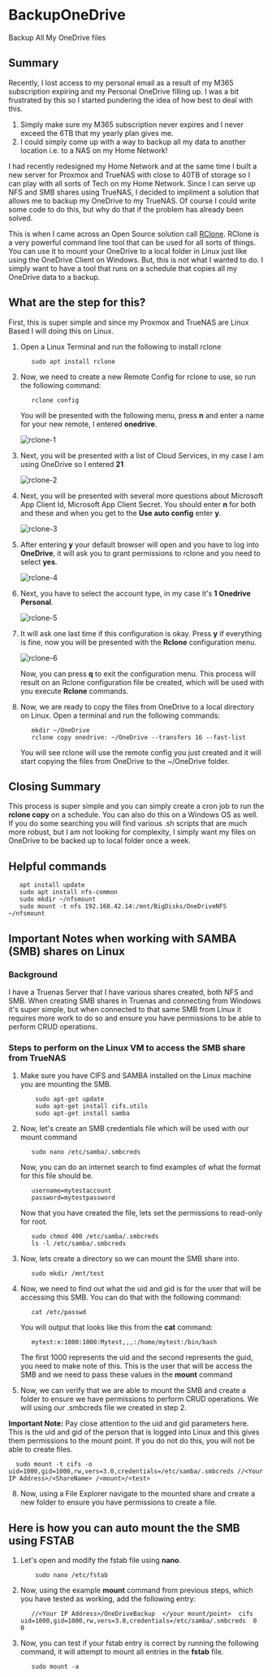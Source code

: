 # BackupOneDrive
Backup All My OneDrive files

## Summary
Recently, I lost access to my personal email as a result of my M365 subscription expiring and my Personal OneDrive filling up.  I was a bit frustrated by this so I started pundering the idea of how best to deal with this.  

   1. Simply make sure my M365 subscription never expires and I never exceed the 6TB that my yearly plan gives me.
   2. I could simply come up with a way to backup all my data to another location i.e. to a NAS on my Home Network!

I had recently redesigned my Home Network and at the same time I built a new server for Proxmox and TrueNAS with close to 40TB of storage so I can play with all sorts of Tech on my Home Network.  Since I can serve up NFS and SMB shares using TrueNAS, I decided to impliment a solution that allows me to backup my OneDrive to my TrueNAS.  Of course I could write some code to do this, but why do that if the problem has already been solved.  

This is when I came across an Open Source solution call [RClone](https://rclone.org/). RClone is a very powerful command line tool that can be used for all sorts of things.  You can use it to mount your OneDrive to a local folder in Linux just like using the OneDrive Client on Windows.  But, this is not what I wanted to do.  I simply want to have a tool that runs on a schedule that copies all my OneDrive data to a backup.

## What are the step for this?
First, this is super simple and since my Proxmox and TrueNAS are Linux Based I will doing this on Linux.

1. Open a Linux Terminal and run the following to install rclone

      ~~~
         sudo apt install rclone
      ~~~

2. Now, we need to create a new Remote Config for rclone to use, so run the following command:

     ~~~
        rclone config
     ~~~
     You will be presented with the following menu, press **n** and enter a name for your new remote, I entered **onedrive**.
     
     ![rclone-1](https://github.com/Rickcau/BackupOneDrive/assets/17052492/788a66f8-90d9-4f37-9a9f-ca6a3c1cbe13)

3. Next, you will be presented with a list of Cloud Services, in my case I am using OneDrive so I entered **21**
   
     ![rclone-2](https://github.com/Rickcau/BackupOneDrive/assets/17052492/92234242-fe73-44e4-a7ca-4aae52965bdd)

4. Next, you will be presented with several more questions about Microsoft App Client Id, Microsoft App Client Secret.  You should enter **n** for both and these and when you get to the **Use auto config** enter **y**.

   ![rclone-3](https://github.com/Rickcau/BackupOneDrive/assets/17052492/6e22663e-851c-49e2-b92a-f1afde9eacf2)

5. After entering **y** your default browser will open and you have to log into **OneDrive**, it will ask you to grant permissions to rclone and you need to select **yes**.

   ![rclone-4](https://github.com/Rickcau/BackupOneDrive/assets/17052492/ac9816a9-7ba6-4339-83af-f5094f98ee53)

6. Next, you have to select the account type, in my case it's **1 Onedrive Personal**.

   ![rclone-5](https://github.com/Rickcau/BackupOneDrive/assets/17052492/c1a89d8c-7fbf-4f5e-8045-f1d2f147e5d8)

7. It will ask one last time if this configuration is okay.  Press **y** if everything is fine, now you will be presented with the **Rclone** configuration menu.

   ![rclone-6](https://github.com/Rickcau/BackupOneDrive/assets/17052492/d805f0d7-d53f-4b5f-b688-91664deb803f)

   Now, you can press **q** to exit the configuration menu.  This process will result on an Rclone configuration file be created, which will be used with you execute **Rclone** commands.

8. Now, we are ready to copy the files from OneDrive to a local directory on Linux.  Open a terminal and run the following commands:

   ~~~
      mkdir ~/OneDrive
      rclone copy onedrive: ~/OneDrive --transfers 16 --fast-list
   ~~~

   You will see rclone will use the remote config you just created and it will start copying the files from OneDrive to the ~/OneDrive folder.
 
## Closing Summary
This process is super simple and you can simply create a cron job to run the **rclone copy** on a schedule.  You can also do this on a Windows OS as well.  If you do some searching you will find various .sh scripts that are much more robust, but I am not looking for complexity, I simply want my files on OneDrive to be backed up to local folder once a week. 

## Helpful commands
   
   ~~~
      apt install update
      sudo apt install nfs-common
      sudo mkdir ~/nfsmount
      sudo mount -t nfs 192.168.42.14:/mnt/BigDisks/OneDriveNFS ~/nfsmount 
   ~~~

## Important Notes when working with SAMBA (SMB) shares on Linux

### Background
I have a Truenas Server that I have various shares created, both NFS and SMB.  When creating SMB shares in Truenas and connecting from Windows it's super simple, but when connected to that same SMB from Linux it requires more work to do so and ensure you have permissions to be able to perform CRUD operations.

### Steps to perform on the Linux VM to access the SMB share from TrueNAS

1. Make sure you have CIFS and SAMBA installed on the Linux machine you are mounting the SMB.

   ~~~
       sudo apt-get update
       sudo apt-get install cifs.utils
       sudo apt-get install samba
   ~~~

2. Now, let's create an SMB credentials file which will be used with our mount command

   ~~~
      sudo nano /etc/samba/.smbcreds
   ~~~

   Now, you can do an internet search to find examples of what the format for this file should be. 

   ~~~
      username=mytestaccount
      password=mytestpassword
   ~~~

   Now that you have created the file, lets set the permissions to read-only for root.

   ~~~
      sudo chmod 400 /etc/samba/.smbcreds
      ls -l /etc/samba/.smbcreds
   ~~~

4. Now, lets create a directory so we can mount the SMB share into.

   ~~~
      sudo mkdir /mnt/test
   ~~~

5. Now, we need to find out what the uid and gid is for the user that will be accessing this SMB.  You can do that with the following command:

   ~~~
      cat /etc/passwd
   ~~~

   You will output that looks like this from the **cat** command:

   ~~~
      mytest:x:1000:1000:Mytest,,,:/home/mytest:/bin/bash
   ~~~

   The first 1000 represents the uid and the second represents the guid, you need to make note of this.  This is the user that will be access the SMB and we need to pass these values in the **mount** command
   

7. Now, we can verify that we are able to mount the SMB and create a folder to ensure we have permissions to perform CRUD operations.  We will using our .smbcreds file we created in step 2.  

**Important Note:** Pay close attention to the uid and gid parameters here.  This is the uid and gid of the person that is logged into Linux and this gives them permissions to the mount point.  If you do not do this, you will not be able to create files.
   
   ~~~
     sudo mount -t cifs -o uid=1000,gid=1000,rw,vers=3.0,credentials=/etc/samba/.smbcreds //<Your IP Address>/<ShareName> /<mount>/<test>
   ~~~

8. Now, using a File Explorer navigate to the mounted share and create a new folder to ensure you have permissions to create a file.

## Here is how you can **auto mount** the the SMB using FSTAB

1. Let's open and modify the fstab file using **nano**.

   ~~~
       sudo nano /etc/fstab
   ~~~

2. Now, using the example **mount** command from previous steps, which you have tested as working, add the following entry:

   ~~~
      //<Your IP Address>/OneDriveBackup  </your mount/point>  cifs  uid=1000,gid=1000,rw,vers=3.0,credentials=/etc/samba/.smbcreds  0  0
   ~~~

3. Now, you can test if your fstab entry is correct by running the following command, it will attempt to mount all entries in the **fstab** file.

   ~~~
      sudo mount -a
   ~~~
